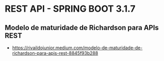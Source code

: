 # REST API - SPRING BOOT 3.1.7

## Modelo de maturidade de Richardson para APIs REST
- https://rivaildojunior.medium.com/modelo-de-maturidade-de-richardson-para-apis-rest-8845f93b288
